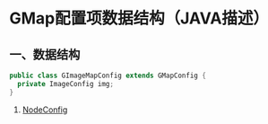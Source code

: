 # GMap配置项数据结构（JAVA描述）
## 一、数据结构
```java
public class GImageMapConfig extends GMapConfig {
  private ImageConfig img;
}
```
1. [NodeConfig](../../core/Node.MD)